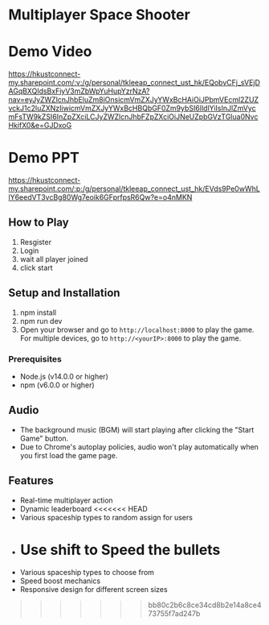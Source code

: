 # Multiplayer Space Shooter

# Demo Video

https://hkustconnect-my.sharepoint.com/:v:/g/personal/tkleeap_connect_ust_hk/EQobvCFj_sVEjDAGqBXQIdsBxFiyV3mZbWpYuHupYzrNzA?nav=eyJyZWZlcnJhbEluZm8iOnsicmVmZXJyYWxBcHAiOiJPbmVEcml2ZUZvckJ1c2luZXNzIiwicmVmZXJyYWxBcHBQbGF0Zm9ybSI6IldlYiIsInJlZmVycmFsTW9kZSI6InZpZXciLCJyZWZlcnJhbFZpZXciOiJNeUZpbGVzTGlua0NvcHkifX0&e=GJDxoG

# Demo PPT

https://hkustconnect-my.sharepoint.com/:p:/g/personal/tkleeap_connect_ust_hk/EVds9Pe0wWhLlY6eedVT3vcBg80Wg7eoik6GFprfpsR6Qw?e=o4nMKN

## How to Play

1. Resgister
2. Login
3. wait all player joined
4. click start

## Setup and Installation

1. npm install
2. npm run dev
3. Open your browser and go to `http://localhost:8000` to play the game.
   For multiple devices, go to `http://<yourIP>:8000` to play the game.

### Prerequisites

- Node.js (v14.0.0 or higher)
- npm (v6.0.0 or higher)

## Audio

- The background music (BGM) will start playing after clicking the "Start Game" button.
- Due to Chrome's autoplay policies, audio won't play automatically when you first load the game page.

## Features

- Real-time multiplayer action
- Dynamic leaderboard
  <<<<<<< HEAD
- Various spaceship types to random assign for users
- # Use shift to Speed the bullets
- Various spaceship types to choose from
- Speed boost mechanics
- Responsive design for different screen sizes

> > > > > > > bb80c2b6c8ce34cd8b2e14a8ce473755f7ad247b
